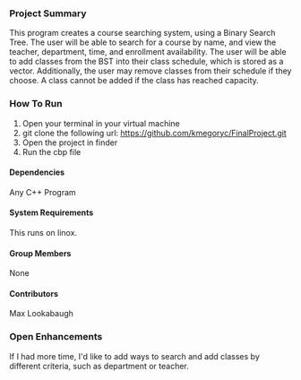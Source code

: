 ### Project Summary
This program creates a course searching system, using a Binary Search Tree. The user will be able to search for a course by name, and view the teacher, department, time, and enrollment availability. The user will be able to add classes from the BST into their class schedule, which is stored as a vector. Additionally, the user may remove classes from their schedule if they choose. A class cannot be added if the class has reached capacity. 

### How To Run
1. Open your terminal in your virtual machine 
2. git clone the following url: https://github.com/kmegoryc/FinalProject.git
3. Open the project in finder
4. Run the cbp file

#### Dependencies
Any C++ Program

#### System Requirements
This runs on linox.

#### Group Members
None

#### Contributors
Max Lookabaugh

### Open Enhancements
If I had more time, I'd like to add ways to search and add classes by different criteria, such as department or teacher.


